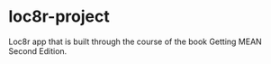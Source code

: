 # loc8r-project
Loc8r app that is built through the course of the book Getting MEAN Second Edition.
